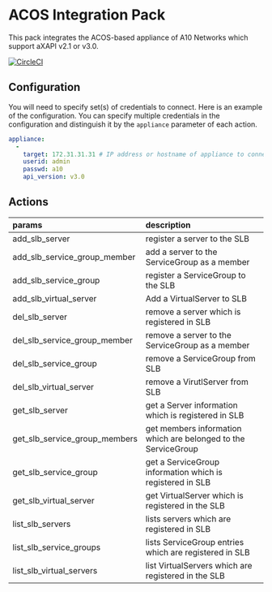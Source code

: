 # ACOS Integration Pack
This pack integrates the ACOS-based appliance of A10 Networks which support aXAPI v2.1 or v3.0.

[![CircleCI](https://circleci.com/gh/StackStorm-Exchange/stackstorm-acos.svg?style=shield)](https://circleci.com/gh/StackStorm-Exchange/stackstorm-acos)

## Configuration
You will need to specify set(s) of credentials to connect. Here is an example of the configuration. You can specify multiple credentials in the configuration and distinguish it by the `appliance` parameter of each action.

```yaml
appliance:
  -
    target: 172.31.31.31 # IP address or hostname of appliance to connect
    userid: admin
    passwd: a10
    api_version: v3.0
```

## Actions
| params                        | description                                                     |
|:------------------------------|:----------------------------------------------------------------|
| add_slb_server                | register a server to the SLB                                    |
| add_slb_service_group_member  | add a server to the ServiceGroup as a member                    |
| add_slb_service_group         | register a ServiceGroup to the SLB                              |
| add_slb_virtual_server        | Add a VirtualServer to SLB                                      |
| del_slb_server                | remove a server which is registered in SLB                      |
| del_slb_service_group_member  | remove a server to the ServiceGroup as a member                 |
| del_slb_service_group         | remove a ServiceGroup from SLB                                  |
| del_slb_virtual_server        | remove a VirutlServer from SLB                                  |
| get_slb_server                | get a Server information which is registered in SLB             |
| get_slb_service_group_members | get members information which are belonged to the ServiceGroup  |
| get_slb_service_group         | get a ServiceGroup information which is registered in SLB       |
| get_slb_virtual_server        | get VirtualServer which is registered in the SLB                |
| list_slb_servers              | lists servers which are registered in SLB                       |
| list_slb_service_groups       | lists ServiceGroup entries which are registered in SLB          |
| list_slb_virtual_servers      | list VirtualServers which are registered in the SLB             |
